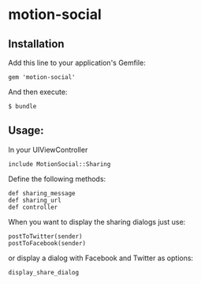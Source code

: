 # motion-social

## Installation

Add this line to your application's Gemfile:

    gem 'motion-social'

And then execute:

    $ bundle


## Usage:

In your UIViewController

    include MotionSocial::Sharing

Define the following methods:

    def sharing_message
    def sharing_url
    def controller

When you want to display the sharing dialogs just use: 

    postToTwitter(sender)
    postToFacebook(sender)

or display a dialog with Facebook and Twitter as options:

    display_share_dialog
